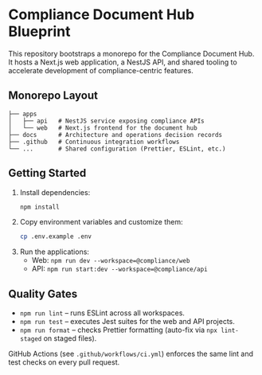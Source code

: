 # Compliance Document Hub Blueprint

This repository bootstraps a monorepo for the Compliance Document Hub. It hosts a Next.js web
application, a NestJS API, and shared tooling to accelerate development of compliance-centric
features.

## Monorepo Layout

```
├── apps
│   ├── api   # NestJS service exposing compliance APIs
│   └── web   # Next.js frontend for the document hub
├── docs      # Architecture and operations decision records
├── .github   # Continuous integration workflows
└── ...       # Shared configuration (Prettier, ESLint, etc.)
```

## Getting Started

1. Install dependencies:
   ```bash
   npm install
   ```
2. Copy environment variables and customize them:
   ```bash
   cp .env.example .env
   ```
3. Run the applications:
   - Web: `npm run dev --workspace=@compliance/web`
   - API: `npm run start:dev --workspace=@compliance/api`

## Quality Gates

- `npm run lint` – runs ESLint across all workspaces.
- `npm run test` – executes Jest suites for the web and API projects.
- `npm run format` – checks Prettier formatting (auto-fix via `npx lint-staged` on staged files).

GitHub Actions (see `.github/workflows/ci.yml`) enforces the same lint and test checks on every pull
request.
